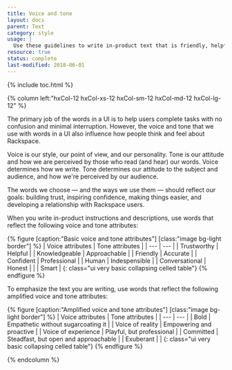 ```yaml
---
title: Voice and tone
layout: docs
parent: Text
category: style
usage: |
  Use these guidelines to write in-product text that is friendly, helpful, and inspires confidence.
resource: true
status: complete
last-modified: 2018-06-01
---
```


{% include toc.html %}

<section class="static-section"  markdown="1">

<div class="hxRow" markdown="1">

{% column left:"hxCol-12 hxCol-xs-12 hxCol-sm-12 hxCol-md-12 hxCol-lg-12" %}

The primary job of the words in a UI is to help users complete tasks with no
confusion and minimal interruption. However, the voice and tone that we use
with words in a UI also influence how people think and feel about Rackspace.

Voice is our style, our point of view, and our personality. Tone is our
attitude and how we are perceived by those who read (and hear) our words. Voice
determines how we write. Tone determines our attitude to the subject and
audience, and how we're perceived by our audience.

The words we choose — and the ways we use them — should reflect our goals: building trust, inspiring confidence, making things easier, and developing a relationship with Rackspace users.

When you write in-product instructions and descriptions, use words that reflect the following voice and tone attributes:

{% figure [caption:"Basic voice and tone attributes"] [class:"image bg-light border"] %}
| Voice attributes | Tone attributes  |
| --- | --- |
| Trustworthy | Helpful |
| Knowledgeable | Approachable |
| Friendly | Accurate |
| Confident | Professional |
| Human | Indespensible |
| Conversational | Honest |
|  | Smart |
{: class="ui very basic collapsing celled table"}
{% endfigure %}

To emphasize the text you are writing, use words that reflect the following amplified voice and tone attributes:

{% figure [caption:"Amplified voice and tone attributes"] [class:"image bg-light border"] %}
| Voice attributes | Tone attributes  |
| --- | --- |
| Bold | Empathetic without sugarcoating it |
| Voice of reality | Empowering and proactive |
| Voice of experience | Playful, but professional |
| Committed | Steadfast, but open and approachable |
| Exuberant |  |
{: class="ui very basic collapsing celled table"}
{% endfigure %}




{% endcolumn %}

</div>

</section>
